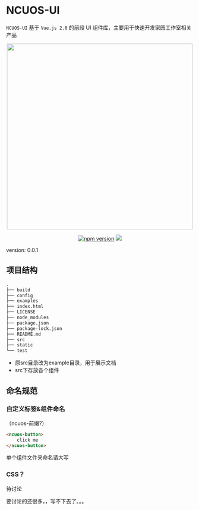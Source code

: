 # NCUOS-UI

`NCUOS-UI` 基于 `Vue.js 2.0` 的前段 UI 组件库，主要用于快速开发家园工作室相关产品

<p align="center">
  <a href="https://coding.net/u/Futurer/p/ncuos-ui/git">
    <img width="500" src="https://coding.net/u/Futurer/p/ncuos-ui/git/raw/develop/examples/assets/logo.png">
  </a>
</p>
<p align="center">
<a href="https://www.npmjs.com/package/vvui"><img src="https://img.shields.io/badge/npm-5.6.0-brightgreen.svg" alt="npm version"></a> 
  <img src="https://img.shields.io/badge/build-passing-brightgreen.svg">
</p>

version: 0.0.1

## 项目结构

```bash
.
├── build
├── config
├── examples
├── index.html
├── LICENSE
├── node_modules
├── package.json
├── package-lock.json
├── README.md
├── src
├── static
└── test
```

- 原src目录改为example目录，用于展示文档
- src下存放各个组件

## 命名规范

### 自定义标签&组件命名

（ncuos-前缀?）
```HTML
<ncuos-button>
    click me
</ncuos-button>
```
单个组件文件夹命名请大写

### CSS？
待讨论

要讨论的还很多，，写不下去了。。。
